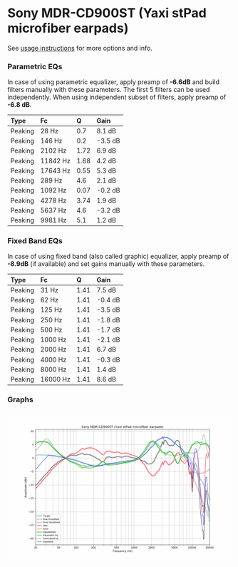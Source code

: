 # Sony MDR-CD900ST (Yaxi stPad microfiber earpads)
See [usage instructions](https://github.com/jaakkopasanen/AutoEq#usage) for more options and info.

### Parametric EQs
In case of using parametric equalizer, apply preamp of **-6.6dB** and build filters manually
with these parameters. The first 5 filters can be used independently.
When using independent subset of filters, apply preamp of **-6.8 dB**.

| Type    | Fc       |    Q | Gain    |
|:--------|:---------|:-----|:--------|
| Peaking | 28 Hz    | 0.7  | 8.1 dB  |
| Peaking | 146 Hz   | 0.2  | -3.5 dB |
| Peaking | 2102 Hz  | 1.72 | 6.9 dB  |
| Peaking | 11842 Hz | 1.68 | 4.2 dB  |
| Peaking | 17643 Hz | 0.55 | 5.3 dB  |
| Peaking | 289 Hz   | 4.6  | 2.1 dB  |
| Peaking | 1092 Hz  | 0.07 | -0.2 dB |
| Peaking | 4278 Hz  | 3.74 | 1.9 dB  |
| Peaking | 5637 Hz  | 4.6  | -3.2 dB |
| Peaking | 9981 Hz  | 5.1  | 1.2 dB  |

### Fixed Band EQs
In case of using fixed band (also called graphic) equalizer, apply preamp of **-8.9dB**
(if available) and set gains manually with these parameters.

| Type    | Fc       |    Q | Gain    |
|:--------|:---------|:-----|:--------|
| Peaking | 31 Hz    | 1.41 | 7.5 dB  |
| Peaking | 62 Hz    | 1.41 | -0.4 dB |
| Peaking | 125 Hz   | 1.41 | -3.5 dB |
| Peaking | 250 Hz   | 1.41 | -1.8 dB |
| Peaking | 500 Hz   | 1.41 | -1.7 dB |
| Peaking | 1000 Hz  | 1.41 | -2.1 dB |
| Peaking | 2000 Hz  | 1.41 | 6.7 dB  |
| Peaking | 4000 Hz  | 1.41 | -0.3 dB |
| Peaking | 8000 Hz  | 1.41 | 1.4 dB  |
| Peaking | 16000 Hz | 1.41 | 8.6 dB  |

### Graphs
![](./Sony%20MDR-CD900ST%20(Yaxi%20stPad%20microfiber%20earpads).png)